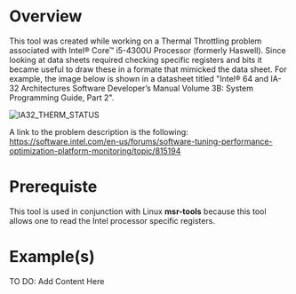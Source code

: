 # Overview
This tool was created while working on a Thermal Throttling problem associated with Intel® Core™ i5-4300U Processor (formerly Haswell).  Since looking at data sheets required checking specific registers and bits it became useful to draw these in a formate that mimicked the data sheet.  For example, the image below is shown in a datasheet titled "Intel® 64 and IA-32 Architectures Software Developer’s Manual Volume  3B: System Programming Guide, Part 2".

![IA32_THERM_STATUS](https://github.com/kzawad1/intel-reg-pp/blob/master/Docs/Example_IA32_THERM_STATUS.png)

A link to the problem description is the following:
https://software.intel.com/en-us/forums/software-tuning-performance-optimization-platform-monitoring/topic/815194

# Prerequiste
This tool is used in conjunction with Linux **msr-tools** because this tool allows one to read the Intel processor specific registers.

# Example(s)
TO DO: Add Content Here
